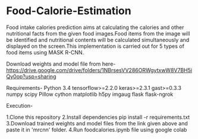 # Food-Calorie-Estimation

Food intake calories prediction aims at calculating the calories and other nutritional facts from the given food images.Food items from the image will be identified and nutritional contents will be calculated simultaneously and displayed on the screen.This implementation is carried out for 5 types of food items using MASK R-CNN.

Download weights and model file from here-
https://drive.google.com/drive/folders/1NBrsesVV286ORWgytxwW8V7BH5iQy0op?usp=sharing

Requirements-
Python 3.4
tensorflow>=2.2.0
keras>=2.3.1
gast>=0.3.3
numpy
scipy
Pillow
cython
matplotlib
h5py
imgaug
flask
flask-ngrok


Execution-

1.Clone this repository
2.Install dependencies
pip install -r requirements.txt
3.Download trained weights and model files
from the link given above and paste it in 'mrcnn' folder.
4.Run foodcalories.ipynb file using google colab
